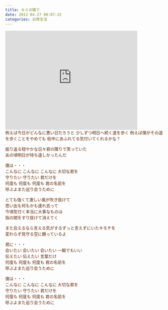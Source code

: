 ```yaml
---
title: キミの隣で
date: 2012-04-27 00:07:32
categories: 日常生活
---
```


<iframe allowfullscreen="" frameborder="0" height="315" src="http://www.youtube.com/embed/IE2akWrkyW4" width="420"></iframe><div><span style="color: rgb(91, 40, 12); font-family: verdana, arial, sans-serif; font-size: 13px; line-height: 19px; text-align: left; ">  
</span></div><div><span style="color: rgb(91, 40, 12); font-family: verdana, arial, sans-serif; font-size: 13px; line-height: 19px; text-align: left; ">例えば今日がどんなに悪い日だろうと</span>  
<span style="color: rgb(91, 40, 12); font-family: verdana, arial, sans-serif; font-size: 13px; line-height: 19px; text-align: left; ">少しずつ明日へ続く道を歩く</span>  
<span style="color: rgb(91, 40, 12); font-family: verdana, arial, sans-serif; font-size: 13px; line-height: 19px; text-align: left; ">例えば僕がその道を歩くことをやめても</span>  
<span style="color: rgb(91, 40, 12); font-family: verdana, arial, sans-serif; font-size: 13px; line-height: 19px; text-align: left; ">街中にあふれてる気付いてくれるかな？</span>  
  
<span style="color: rgb(91, 40, 12); font-family: verdana, arial, sans-serif; font-size: 13px; line-height: 19px; text-align: left; ">振り返る穏やかな日々君の隣りで笑っていた</span>  
<span style="color: rgb(91, 40, 12); font-family: verdana, arial, sans-serif; font-size: 13px; line-height: 19px; text-align: left; ">あの頃明日が待ち遠しかったんだ</span>  
  
<span style="color: rgb(91, 40, 12); font-family: verdana, arial, sans-serif; font-size: 13px; line-height: 19px; text-align: left; ">僕は・・・</span>  
<span style="color: rgb(91, 40, 12); font-family: verdana, arial, sans-serif; font-size: 13px; line-height: 19px; text-align: left; ">こんなに こんなに こんなに 大切な君を</span>  
<span style="color: rgb(91, 40, 12); font-family: verdana, arial, sans-serif; font-size: 13px; line-height: 19px; text-align: left; ">守りたい 守りたい 君だけを</span>  
<span style="color: rgb(91, 40, 12); font-family: verdana, arial, sans-serif; font-size: 13px; line-height: 19px; text-align: left; ">何度も 何度も 何度も 君の名前を</span>  
<span style="color: rgb(91, 40, 12); font-family: verdana, arial, sans-serif; font-size: 13px; line-height: 19px; text-align: left; ">呼ぶよまた巡り会うために</span>  
  
<span style="color: rgb(91, 40, 12); font-family: verdana, arial, sans-serif; font-size: 13px; line-height: 19px; text-align: left; ">とても強くて激しい風が吹き抜けて</span>  
<span style="color: rgb(91, 40, 12); font-family: verdana, arial, sans-serif; font-size: 13px; line-height: 19px; text-align: left; ">思い出も何もかも連れ去って</span>  
<span style="color: rgb(91, 40, 12); font-family: verdana, arial, sans-serif; font-size: 13px; line-height: 19px; text-align: left; ">今頃気付く本当に大事なものは</span>  
<span style="color: rgb(91, 40, 12); font-family: verdana, arial, sans-serif; font-size: 13px; line-height: 19px; text-align: left; ">指の間をすり抜けて消えてく</span>  
  
<span style="color: rgb(91, 40, 12); font-family: verdana, arial, sans-serif; font-size: 13px; line-height: 19px; text-align: left; ">また会えるなら言える気がするずっと言えずにいたキモチを</span>  
<span style="color: rgb(91, 40, 12); font-family: verdana, arial, sans-serif; font-size: 13px; line-height: 19px; text-align: left; ">変わらず見守る空に願っているよ</span>  
  
<span style="color: rgb(91, 40, 12); font-family: verdana, arial, sans-serif; font-size: 13px; line-height: 19px; text-align: left; ">君に・・・</span>  
<span style="color: rgb(91, 40, 12); font-family: verdana, arial, sans-serif; font-size: 13px; line-height: 19px; text-align: left; ">会いたい 会いたい 会いたい 一瞬でもいい</span>  
<span style="color: rgb(91, 40, 12); font-family: verdana, arial, sans-serif; font-size: 13px; line-height: 19px; text-align: left; ">伝えたい 伝えたい 言葉だけ</span>  
<span style="color: rgb(91, 40, 12); font-family: verdana, arial, sans-serif; font-size: 13px; line-height: 19px; text-align: left; ">何度も 何度も 何度も 君の名前を</span>  
<span style="color: rgb(91, 40, 12); font-family: verdana, arial, sans-serif; font-size: 13px; line-height: 19px; text-align: left; ">呼ぶよまた巡り会うために</span>  
  
<span style="color: rgb(91, 40, 12); font-family: verdana, arial, sans-serif; font-size: 13px; line-height: 19px; text-align: left; ">僕は・・・</span>  
<span style="color: rgb(91, 40, 12); font-family: verdana, arial, sans-serif; font-size: 13px; line-height: 19px; text-align: left; ">こんなに こんなに こんなに 大切な君を</span>  
<span style="color: rgb(91, 40, 12); font-family: verdana, arial, sans-serif; font-size: 13px; line-height: 19px; text-align: left; ">守りたい 守りたい 君だけを</span>  
<span style="color: rgb(91, 40, 12); font-family: verdana, arial, sans-serif; font-size: 13px; line-height: 19px; text-align: left; ">何度も 何度も 何度も 君の名前を</span>  
<span style="color: rgb(91, 40, 12); font-family: verdana, arial, sans-serif; font-size: 13px; line-height: 19px; text-align: left; ">呼ぶよまた巡り会うために</span></div>